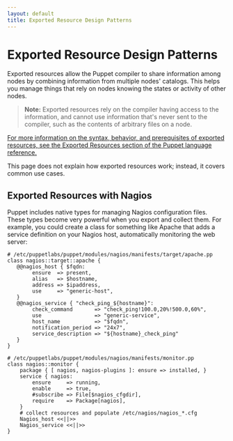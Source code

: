 ```yaml
---
layout: default
title: Exported Resource Design Patterns
---
```


Exported Resource Design Patterns
==================================

Exported resources allow the Puppet compiler to share information among nodes by combining information from multiple nodes' catalogs. This helps you manage things that rely on nodes knowing the states or activity of other nodes.

> **Note:** Exported resources rely on the compiler having access to the information, and cannot use information that's never sent to the compiler, such as the contents of arbitrary files on a node.

[For more information on the syntax, behavior, and prerequisites of exported resources, see the Exported Resources section of the Puppet language reference.][lang_exported]

[lang_exported]: /puppet/latest/reference/lang_exported.html

This page does not explain how exported resources work; instead, it covers common use cases.

Exported Resources with Nagios
------------------------------

Puppet includes native types for managing Nagios configuration
files. These types become very powerful when you export and collect
them. For example, you could create a class for something like
Apache that adds a service definition on your Nagios host,
automatically monitoring the web server:

    # /etc/puppetlabs/puppet/modules/nagios/manifests/target/apache.pp
    class nagios::target::apache {
       @@nagios_host { $fqdn:
            ensure  => present,
            alias   => $hostname,
            address => $ipaddress,
            use     => "generic-host",
       }
       @@nagios_service { "check_ping_${hostname}":
            check_command       => "check_ping!100.0,20%!500.0,60%",
            use                 => "generic-service",
            host_name           => "$fqdn",
            notification_period => "24x7",
            service_description => "${hostname}_check_ping"
       }
    }

    # /etc/puppetlabs/puppet/modules/nagios/manifests/monitor.pp
    class nagios::monitor {
        package { [ nagios, nagios-plugins ]: ensure => installed, }
        service { nagios:
            ensure     => running,
            enable     => true,
            #subscribe => File[$nagios_cfgdir],
            require    => Package[nagios],
        }
        # collect resources and populate /etc/nagios/nagios_*.cfg
        Nagios_host <<||>>
        Nagios_service <<||>>
    }

